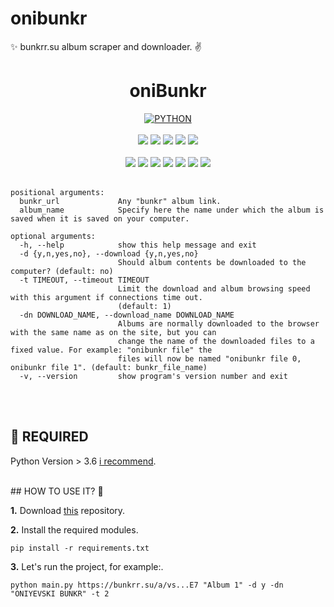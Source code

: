 # onibunkr
✨ bunkrr.su album scraper and downloader. ✌️

<h1 align="center">oniBunkr</h1> 

<div align="center">
<a href="https://github.com/topics/html"><img alt="PYTHON" src="https://img.shields.io/badge/PYTHON%20-%23E34F26.svg?&style=for-the-badge"/></a>
<br>
<br>
<a href="https://github.com/oniyevski/onibunkr"><img src="https://badges.frapsoft.com/os/v1/open-source.svg?v=103"></a>
<a href="https://github.com/oniyevski/onibunkr"><img src="https://img.shields.io/badge/Built%20by-developers%20%3C%2F%3E-0059b3"></a>
<a href="https://github.com/oniyevski/onibunkr"><img src="https://img.shields.io/static/v1.svg?label=Contributions&message=Welcome&color=yellow"></a>
<a href="https://github.com/oniyevski"><img src="https://img.shields.io/badge/Maintained%3F-yes-brightgreen.svg?v=103"></a>
<a href="https://github.com/oniyevski/onibunkr/blob/main/LICENSE"><img src="https://img.shields.io/badge/license-MIT-blue.svg?v=103"></a>
<br>
<br>
<a href="https://github.com/oniyevski/onibunkr/graphs/contributors"><img src="https://img.shields.io/github/contributors/oniyevski/onibunkr?color=brightgreen"></a>
<a href="https://github.com/oniyevski/onibunkr/stargazers"><img src="https://img.shields.io/github/stars/oniyevski/onibunkr?color=0059b3"></a>
<a href="https://github.com/oniyevski/onibunkr/network/members"><img src="https://img.shields.io/github/forks/oniyevski/onibunkr?color=yellow"></a>
<a href="https://github.com/oniyevski/onibunkr/issues"><img src="https://img.shields.io/github/issues/oniyevski/onibunkr?color=0059b3"></a>
<a href="ühttps://github.com/oniyevski/onibunkr/issues?q=is%3Aissue+is%3Aclosed"><img src="https://img.shields.io/github/issues-closed-raw/oniyevski/onibunkr?color=yellow"></a>
<a href="https://github.com/oniyevski/onibunkr/pulls"><img src="https://img.shields.io/github/issues-pr/oniyevski/onibunkr?color=brightgreen"></a>
<a href="https://github.com/oniyevski/onibunkr/pulls?q=is%3Apr+is%3Aclosed"><img src="https://img.shields.io/github/issues-pr-closed-raw/oniyevski/onibunkr?color=0059b3"></a> 

</div>
<br>

```terminal
positional arguments:
  bunkr_url             Any "bunkr" album link.
  album_name            Specify here the name under which the album is saved when it is saved on your computer.

optional arguments:
  -h, --help            show this help message and exit
  -d {y,n,yes,no}, --download {y,n,yes,no}
                        Should album contents be downloaded to the computer? (default: no)
  -t TIMEOUT, --timeout TIMEOUT
                        Limit the download and album browsing speed with this argument if connections time out.
                        (default: 1)
  -dn DOWNLOAD_NAME, --download_name DOWNLOAD_NAME
                        Albums are normally downloaded to the browser with the same name as on the site, but you can
                        change the name of the downloaded files to a fixed value. For example: "onibunkr file" the
                        files will now be named "onibunkr file 0, onibunkr file 1". (default: bunkr_file_name)
  -v, --version         show program's version number and exit
```
<br>
<br>

## 📌 REQUIRED

Python Version > 3.6  [i recommend](https://www.python.org/downloads/release/python-386/).

<br>
  ## HOW TO USE IT? 👷 

**1.** Download [this](https://github.com/oniyevski/onibunkr) repository.

**2.** Install the required modules.

```terminal
pip install -r requirements.txt
```

**3.** Let's run the project, for example:.

```terminal
python main.py https://bunkrr.su/a/vs...E7 "Album 1" -d y -dn "ONIYEVSKI BUNKR" -t 2
```
